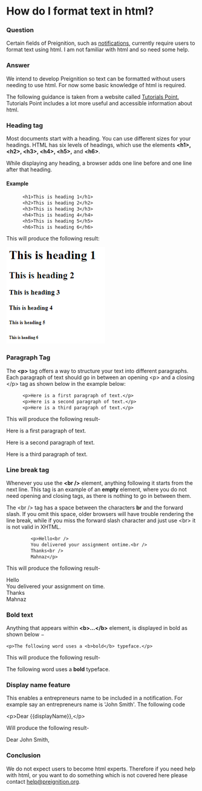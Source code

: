 # How do I format text in html?

### Question

Certain fields of Preignition, such as [notifications](https://program-user-docs.preignition.org/~/edit/drafts/-LFWwbAsAH6jKOL1M1X_/users-program-and-advanced/portfolio/resources/notifications), currently require users to format text using html.  I am not familiar with html and so need some help.

### Answer

We intend to develop Preignition so text can be formatted without users needing to use html.  For now some basic knowledge of html is required.

The following guidance is taken from a website called [Tutorials Point.](https://www.tutorialspoint.com/html/html_basic_tags.htm)  Tutorials Point includes a lot more useful and accessible information about html.  

### Heading tag

Most documents start with a heading. You can use different sizes for your headings. HTML has six levels of headings, which use the elements **&lt;h1&gt;, &lt;h2&gt;, &lt;h3&gt;, &lt;h4&gt;, &lt;h5&gt;,** and **&lt;h6&gt;**. 

While displaying any heading, a browser adds one line before and one line after that heading.

#### Example

```text
      <h1>This is heading 1</h1>
      <h2>This is heading 2</h2>
      <h3>This is heading 3</h3>
      <h4>This is heading 4</h4>
      <h5>This is heading 5</h5>
      <h6>This is heading 6</h6>  
```

This will produce the following result:

![](../.gitbook/assets/image%20%2869%29.png)

### Paragraph Tag

The **&lt;p&gt;** tag offers a way to structure your text into different paragraphs. Each paragraph of text should go in between an opening &lt;p&gt; and a closing &lt;/p&gt; tag as shown below in the example below:



```text
      <p>Here is a first paragraph of text.</p>
      <p>Here is a second paragraph of text.</p>
      <p>Here is a third paragraph of text.</p>
```

 This will produce the following result-

Here is a first paragraph of text.

Here is a second paragraph of text.

Here is a third paragraph of text.

### Line break tag

Whenever you use the **&lt;br /&gt;** element, anything following it starts from the next line. This tag is an example of an **empty** element, where you do not need opening and closing tags, as there is nothing to go in between them.

The &lt;br /&gt; tag has a space between the characters **br** and the forward slash. If you omit this space, older browsers will have trouble rendering the line break, while if you miss the forward slash character and just use &lt;br&gt; it is not valid in XHTML.

```text
         <p>Hello<br />
         You delivered your assignment ontime.<br />
         Thanks<br />
         Mahnaz</p>
```

This will produce the following result-

Hello  
You delivered your assignment on time.  
Thanks  
Mahnaz

### Bold text

Anything that appears within **&lt;b&gt;...&lt;/b&gt;** element, is displayed in bold as shown below −

```text
<p>The following word uses a <b>bold</b> typeface.</p>
```

This will produce the following result-

The following word uses a **bold** typeface.

### Display name feature

This enables a entrepreneurs name to be included in a notification.  For example say an entrepreneurs name is 'John Smith'.  The following code

&lt;p&gt;Dear {{displayName}},&lt;/p&gt;

Will produce the following result-

Dear John Smith,

### Conclusion

We do not expect users to become html experts.  Therefore if you need help with html, or you want to do something which is not covered here please contact help@preignition.org.

